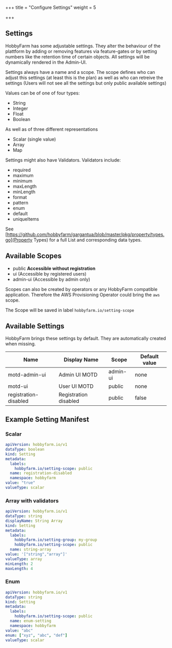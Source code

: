 +++
title = "Configure Settings"
weight = 5

+++

## Settings
HobbyFarm has some adjustable settings. They alter the behaviour of the plattform by adding or removing features via feature-gates or by setting numbers like the retention time of certain objects. All settings will be dynamically rendered in the Admin-UI.

Settings always have a name and a scope. The scope defines who can adjust this settings (at least this is the plan) as well as who can retreive the settings (Users will not see all the settings but only public available settings)

Values can be of one of four types:
* String
* Integer
* Float
* Boolean

As well as of three different representations
* Scalar (single value)
* Array
* Map

Settings might also have Validators.
Validators include:
* required
* maximum
* minimum
* maxLength
* minLength
* format
* pattern
* enum
* default
* uniqueItems

See [https://github.com/hobbyfarm/gargantua/blob/master/pkg/property/types.go](Property Types) for a full List and corresponding data types.

## Available Scopes
* public **Accessible without registration**
* ui (Accessible by registered users)
* admin-ui (Accessible by admin only)

Scopes can also be created by operators or any HobbyFarm compatible application.
Therefore the AWS Provisioning Operator could bring the `aws` scope.

The Scope will be saved in label `hobbyfarm.io/setting-scope`

## Available Settings
HobbyFarm brings these settings by default. They are automatically created when missing.

|Name|Display Name|Scope|Default value|
|----|------------|-----|-------------|
|motd-admin-ui|Admin UI MOTD|admin-ui|none|
|motd-ui|User UI MOTD|public|none|
|registration-disabled|Registration disabled|public|false|


## Example Setting Manifest
### Scalar 
```yaml
apiVersion: hobbyfarm.io/v1
dataType: boolean
kind: Setting
metadata:
  labels:
    hobbyfarm.io/setting-scope: public
  name: registration-disabled
  namespace: hobbyfarm
value: "true"
valueType: scalar
```

### Array with validators
```yaml
apiVersion: hobbyfarm.io/v1
dataType: string
displayName: String Array
kind: Setting
metadata:
  labels:
    hobbyfarm.io/setting-group: my-group
    hobbyfarm.io/setting-scope: public
  name: string-array
value: '["string","array"]'
valueType: array
minLength: 2
maxLength: 4
```

### Enum
```yaml
apiVersion: hobbyfarm.io/v1
dataType: string
kind: Setting
metadata:
  labels:
    hobbyfarm.io/setting-scope: public
  name: enum-setting
  namespace: hobbyfarm
value: "abc"
enum: ["xyz", "abc", "def"]
valueType: scalar
```